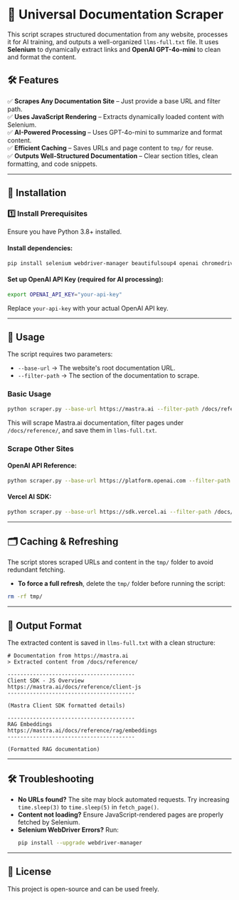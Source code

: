 # 🚀 Universal Documentation Scraper

This script scrapes structured documentation from any website, processes it for AI training, and outputs a well-organized `llms-full.txt` file. It uses **Selenium** to dynamically extract links and **OpenAI GPT-4o-mini** to clean and format the content.

## 🛠 Features

✅ **Scrapes Any Documentation Site** – Just provide a base URL and filter path.  
✅ **Uses JavaScript Rendering** – Extracts dynamically loaded content with Selenium.  
✅ **AI-Powered Processing** – Uses GPT-4o-mini to summarize and format content.  
✅ **Efficient Caching** – Saves URLs and page content to `tmp/` for reuse.  
✅ **Outputs Well-Structured Documentation** – Clear section titles, clean formatting, and code snippets.

---

## 🔧 Installation

### **1️⃣ Install Prerequisites**

Ensure you have Python 3.8+ installed.

#### Install dependencies:

```bash
pip install selenium webdriver-manager beautifulsoup4 openai chromedriver-autoinstaller
```

#### Set up OpenAI API Key (required for AI processing):

```bash
export OPENAI_API_KEY="your-api-key"
```

Replace `your-api-key` with your actual OpenAI API key.

---

## 🚀 Usage

The script requires two parameters:

- `--base-url` → The website's root documentation URL.
- `--filter-path` → The section of the documentation to scrape.

### **Basic Usage**

```bash
python scraper.py --base-url https://mastra.ai --filter-path /docs/reference/
```

This will scrape Mastra.ai documentation, filter pages under `/docs/reference/`, and save them in `llms-full.txt`.

### **Scrape Other Sites**

#### OpenAI API Reference:

```bash
python scraper.py --base-url https://platform.openai.com --filter-path /docs/api-reference/
```

#### Vercel AI SDK:

```bash
python scraper.py --base-url https://sdk.vercel.ai --filter-path /docs/
```

---

## 🗂 Caching & Refreshing

The script stores scraped URLs and content in the `tmp/` folder to avoid redundant fetching.

- **To force a full refresh**, delete the `tmp/` folder before running the script:

```bash
rm -rf tmp/
```

---

## 📝 Output Format

The extracted content is saved in `llms-full.txt` with a clean structure:

```plaintext
# Documentation from https://mastra.ai
> Extracted content from /docs/reference/

----------------------------------------
Client SDK - JS Overview
https://mastra.ai/docs/reference/client-js
----------------------------------------

(Mastra Client SDK formatted details)

----------------------------------------
RAG Embeddings
https://mastra.ai/docs/reference/rag/embeddings
----------------------------------------

(Formatted RAG documentation)
```

---

## 🛠 Troubleshooting

- **No URLs found?** The site may block automated requests. Try increasing `time.sleep(3)` to `time.sleep(5)` in `fetch_page()`.
- **Content not loading?** Ensure JavaScript-rendered pages are properly fetched by Selenium.
- **Selenium WebDriver Errors?** Run:
  ```bash
  pip install --upgrade webdriver-manager
  ```

---

## 📜 License

This project is open-source and can be used freely.
